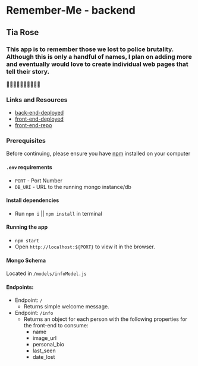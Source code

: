 # Remember-Me - backend

## Tia Rose

### This app is to remember those we lost to police brutality. Although this is only a handful of names, I plan on adding more and eventually would love to create individual web pages that tell their story.

✊🏿✊🏾✊🏽✊🏼✊🏻

### Links and Resources
* [back-end-deployed](https://remember-me-1-backend.herokuapp.com/)
* [front-end-deployed](https://remember-me.netlify.app)
* [front-end-repo](https://github.com/TRose2014/remember-me)

### Prerequisites
Before continuing, please ensure you have [npm](https://www.npmjs.com/get-npm) installed on your computer

#### `.env` requirements
* `PORT` - Port Number
* `DB_URI` - URL to the running mongo instance/db

#### Install dependencies
* Run `npm i` || `npm install` in terminal

#### Running the app
* `npm start`
* Open `http://localhost:${PORT}` to view it in the browser.

#### Mongo Schema
Located in `/models/infoModel.js`

#### Endpoints:
* Endpoint: `/`
  * Returns simple welcome message.
* Endpoint: `/info`
  * Returns an object for each person with the following properties for the front-end to consume:
    - name
    - image_url
    - personal_bio
    - last_seen
    - date_lost

